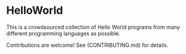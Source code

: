 # HelloWorld

This is a crowdsourced collection of Hello World programs from many different programming languages as possible.

Contributions are welcome! See (CONTRIBUTING.md) for details.
